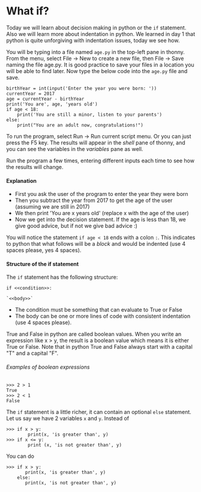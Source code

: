 # What if?

Today we will learn about decision making in python or the `if` statement. Also we will learn more about indentation in python.
We learned in day 1 that python is quite unforgiving with indentation issues, today we see how.

You will be typing into a file named `age.py` in the top-left pane in thonny.
From the menu, select File -> New to create a new file, then File -> Save naming the file age.py.
It is good practice to save your files in a location you will be able to find later.
Now type the below code into the `age.py` file and save.

```
birthYear = int(input('Enter the year you were born: '))
currentYear = 2017
age = currentYear - birthYear
print('You are', age, 'years old')
if age < 18:
    print('You are still a minor, listen to your parents')
else:
    print("You are an adult now, congratulations!")
```

To run the program, select Run -> Run current script menu. Or you can just press the F5 key. The results will appear in the *shell* pane of thonny, and you can see the variables in the *variables* pane as well.

Run the program a few times, entering different inputs each time to see how the results will change.

#### Explanation

- First you ask the user of the program to enter the year they were born
- Then you subtract the year from 2017 to get the age of the user (assuming we are still in 2017)
- We then print 'You are x years old' (replace x with the age of the user)
- Now we get into the decision statement. If the age is less than 18, we give good advice, but if not we give bad advice :)

You will notice the statement `if age < 18` ends with a colon `:`.
This indicates to python that what follows will be a *block* and would be indented (use 4 spaces please, yes 4 spaces).

#### Structure of the if statement

The `if` statement has the following structure:

`if <<condition>>:`

    `<<body>>`

- The condition must be something that can evaluate to True or False
- The body can be one or more lines of code with consistent indentation (use 4 spaces please).

True and False in python are called boolean values. When you write an expression like x > y, the result is a boolean value which means it is either True or False. 
Note that in python True and False always start with a capital "T" and a capital "F".

###### Examples of boolean expressions

```
>>> 2 > 1
True
>>> 2 < 1
False
```

The `if` statement is a little richer, it can contain an optional `else` statement.
Let us say we have 2 variables `x` and `y`.
Instead of

```
>>> if x > y:
        print(x, 'is greater than', y)
>>> if x <= y:
        print (x, 'is not greater than', y)
```

You can do

```
>>> if x > y:
       print(x, 'is greater than', y)
    else:
       print(x, 'is not greater than', y)
```
